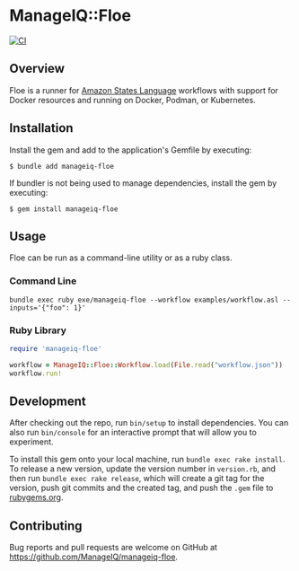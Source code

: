 # ManageIQ::Floe

[![CI](https://github.com/ManageIQ/manageiq-floe/actions/workflows/ci.yaml/badge.svg)](https://github.com/ManageIQ/manageiq-floe/actions/workflows/ci.yaml)

## Overview

Floe is a runner for [Amazon States Language](https://states-language.net/) workflows with support for Docker resources and running on Docker, Podman, or Kubernetes.

## Installation

Install the gem and add to the application's Gemfile by executing:

    $ bundle add manageiq-floe

If bundler is not being used to manage dependencies, install the gem by executing:

    $ gem install manageiq-floe

## Usage

Floe can be run as a command-line utility or as a ruby class.

### Command Line

```
bundle exec ruby exe/manageiq-floe --workflow examples/workflow.asl --inputs='{"foo": 1}'
```

### Ruby Library

```ruby
require 'manageiq-floe'

workflow = ManageIQ::Floe::Workflow.load(File.read("workflow.json"))
workflow.run!
```

## Development

After checking out the repo, run `bin/setup` to install dependencies. You can also run `bin/console` for an interactive prompt that will allow you to experiment.

To install this gem onto your local machine, run `bundle exec rake install`. To release a new version, update the version number in `version.rb`, and then run `bundle exec rake release`, which will create a git tag for the version, push git commits and the created tag, and push the `.gem` file to [rubygems.org](https://rubygems.org).

## Contributing

Bug reports and pull requests are welcome on GitHub at https://github.com/ManageIQ/manageiq-floe.
